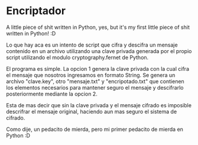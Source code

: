 # Encriptador
A little piece of shit written in Python, yes, but it's my first little piece of shit written in Python! :D

Lo que hay aca es un intento de script que cifra y descifra un mensaje contenido en un archivo utilizando una clave privada generada por el propio script
utilizando el modulo cryptography.fernet de Python.

El programa es simple. La opcion 1 genera la clave privada con la cual cifra el mensaje que nosotros ingresamos en formato String.
Se genera un archivo "clave.key", otro "mensaje.txt" y "encripotado.txt" que contienen los elementos necesarios para mantener seguro el mensaje
y descifrarlo posteriormente mediante la opcion 2.

Esta de mas decir que sin la clave privada y el mensaje cifrado es imposible descrifrar el mensaje original, haciendo aun mas seguro el sistema de cifrado.

Como dije, un pedacito de mierda, pero mi primer pedacito de mierda en Python :D
